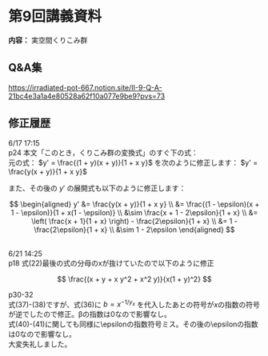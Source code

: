 # 第9回講義資料  
**内容：** 実空間くりこみ群

## Q&A集 
https://irradiated-pot-667.notion.site/II-9-Q-A-21bc4e3a1a4e80528a62f10a077e9be9?pvs=73

## 修正履歴  
6/17 17:15 <br>
p24 本文「このとき，くりこみ群の変換式」のすぐ下の式：  
元の式：
$y' = \frac{(1 + y)(x + y)}{1 + x y}$
を次のように修正します：
$y' = \frac{y(x + y)}{1 + x y}$

また、その後の $y'$ の展開式も以下のように修正します：

$$
\begin{aligned}
y' &= \frac{y(x + y)}{1 + x y} \\
   &= \frac{(1 - \epsilon)(x + 1 - \epsilon)}{1 + x(1 - \epsilon)} \\
   &\sim \frac{x + 1 - 2\epsilon}{1 + x} \\
   &= \left( \frac{x + 1}{1 + x} \right) - \frac{2\epsilon}{1 + x} \\
   &= 1 - \frac{2\epsilon}{1 + x} \\
   &\sim 1 - 2\epsilon
\end{aligned}
$$

<br>
6/21 14:25<br>
p18 式(22)最後の式の分母のxが抜けていたので以下のように修正<br>

$$
\frac{(x + y + x y^2 + x^2 y)}{x(1 + y)^2}
$$

p30-32<br>
式(37)-(38)ですが、式(36)に $b=x^{-1/y_x}$ を代入したあとの符号が$x$の指数の符号が逆でしたので修正。βの指数は0なので影響なし。<br>
式(40)-(41)に関しても同様に\epsilonの指数符号ミス。その後の\epsilonの指数は0なので影響なし。<br>
大変失礼しました。

